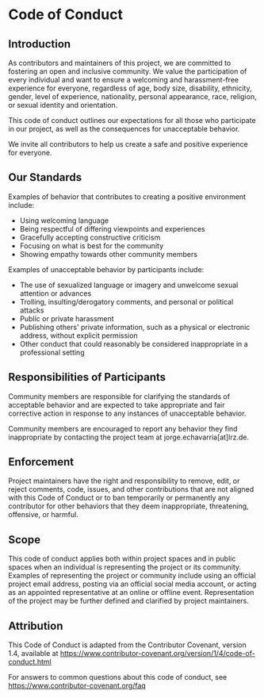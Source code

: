 # Code of Conduct

## Introduction

As contributors and maintainers of this project, we are committed to fostering an open and inclusive community. We value the participation of every individual and want to ensure a welcoming and harassment-free experience for everyone, regardless of age, body size, disability, ethnicity, gender, level of experience, nationality, personal appearance, race, religion, or sexual identity and orientation.

This code of conduct outlines our expectations for all those who participate in our project, as well as the consequences for unacceptable behavior.

We invite all contributors to help us create a safe and positive experience for everyone.

## Our Standards

Examples of behavior that contributes to creating a positive environment include:

- Using welcoming language
- Being respectful of differing viewpoints and experiences
- Gracefully accepting constructive criticism
- Focusing on what is best for the community
- Showing empathy towards other community members

Examples of unacceptable behavior by participants include:

- The use of sexualized language or imagery and unwelcome sexual attention or advances
- Trolling, insulting/derogatory comments, and personal or political attacks
- Public or private harassment
- Publishing others' private information, such as a physical or electronic address, without explicit permission
- Other conduct that could reasonably be considered inappropriate in a professional setting

## Responsibilities of Participants

Community members are responsible for clarifying the standards of acceptable behavior and are expected to take appropriate and fair corrective action in response to any instances of unacceptable behavior.

Community members are encouraged to report any behavior they find inappropriate by contacting the project team at jorge.echavarria[at]lrz.de.

## Enforcement

Project maintainers have the right and responsibility to remove, edit, or reject comments, code, issues, and other contributions that are not aligned with this Code of Conduct or to ban temporarily or permanently any contributor for other behaviors that they deem inappropriate, threatening, offensive, or harmful.

## Scope

This code of conduct applies both within project spaces and in public spaces when an individual is representing the project or its community. Examples of representing the project or community include using an official project email address, posting via an official social media account, or acting as an appointed representative at an online or offline event. Representation of the project may be further defined and clarified by project maintainers.

## Attribution

This Code of Conduct is adapted from the Contributor Covenant, version 1.4, available at https://www.contributor-covenant.org/version/1/4/code-of-conduct.html

For answers to common questions about this code of conduct, see https://www.contributor-covenant.org/faq
